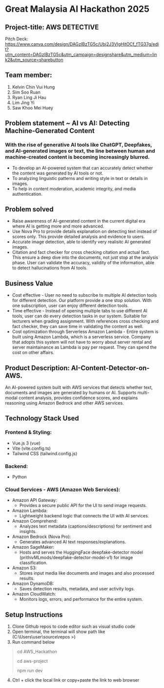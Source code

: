 # Great Malaysia AI Hackathon 2025
## Project-title: AWS DETECTIVE
Pitch Deck: https://www.canva.com/design/DAGzIBzTG5c/Ubj2J3VIgHjtOCf_fTG37g/edit?utm_content=DAGzIBzTG5c&utm_campaign=designshare&utm_medium=link2&utm_source=sharebutton


## Team member:
1. Kelvin Chin Vui Hung
2. Sim Soo Ruan
3. Ryan Ling Ji Hau
4. Lim Jing Yi
5. Saw Khoo Mei Huey

## Problem statement ~ AI vs AI: Detecting Machine-Generated Content
### With the rise of generative AI tools like ChatGPT, Deepfakes, and AI-generated images or text, the line between human and machine-created content is becoming increasingly blurred. 
- To develop an AI-powered system that can accurately detect whether the content was generated by AI tools or not. 
- To analyzing linguistic patterns and writing style in text or details in images. 
- To help in content moderation, academic integrity, and media authentication.

## Problem solved ##
- Raise awareness of AI-generated content in the current digital era where AI is getting more and more advanced.
- Use Nova Pro to provide details explanation on detecting text instead of scores only. This provide detailed analysis and evidence to users.
- Accurate image detection, able to identify very realisitc AI generated images. 
- Citation and fact checker for cross checking citation and actual fact. This ensure a deep dive into the documents, not just stop at the analysis phase. User can validate the accuracy, validity of the information, able to detect hallucinations from AI tools.

## Business Value ##
- Cost effective - User no need to subscribe to multiple AI detection tools for different detection. Our platform provide a one stop solution. With one subscription, user can enjoy different detection tools.
- Time effective - Instead of opening multiple tabs to use different AI tools, user can do every detection tasks in our system. Suitable for lecturers when grading assignment. With references cross checking and fact checker, they can save time in validating the content as well.
- Cost optimization through Serverless Amazon Lambda - Entire system is built using Amazon Lambda, which is a serverless service. Company that adopts this system will not have to worry about server rental and server maintainance as Lambda is pay per request. They can spend the cost on other affairs.

## Product Description: AI-Content-Detector-on-AWS. 
An AI-powered system built with AWS services that detects whether text, documents and images are generated by humans or AI. Supports multi-modal content analysis, provides confidence scores, and explains reasoning using Amazon Bedrock and other AWS services.

## Technology Stack Used
### Frontend & Styling: 
- Vue.js 3 (vue)
- Vite (vite.config.ts)
- Tailwind CSS (tailwind.config.js)
  
### Backend: 
- Python
  
### Cloud Services - AWS (Amazon Web Services): 
- Amazon API Gateway:
  - Provides a secure public API for the UI to send image requests.
- Amazon Lambda:
  - Lightweight backend logic that connects the UI with AI services.
- Amazon Comprehend:
  - Analyzes text metadata (captions/descriptions) for sentiment and insights.
- Amazon Bedrock (Nova Pro):
  - Generates advanced AI text responses/explanations.
- Amazon SageMaker:
  - Hosts and serves the HuggingFace deepfake-detector model (prithivMLmods/deepfake-detector-model-v1) for image classification.
- Amazon S3:
  - Stores input media like documents and images and also processed results.
- Amazon DynamoDB:
  - Saves detection results, metadata, and user activity logs.
- Amazon CloudWatch:
  - Monitors logs, errors, and performance for the entire system.
  
## Setup Instructions
1. Clone Github repos to code editor such as visual studio code
2. Open terminal, the terminal will show path like (C:\Users\user\source\repos >)
3. Run command below

> cd AWS_Hackathon
> 
> cd aws-project
> 
> npm run dev

4. Ctrl + click the local link or copy+paste the link to web browser
